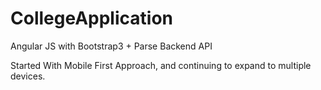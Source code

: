 # CollegeApplication
Angular JS with Bootstrap3 + Parse Backend API

Started With Mobile First Approach, and continuing to expand to multiple devices.
